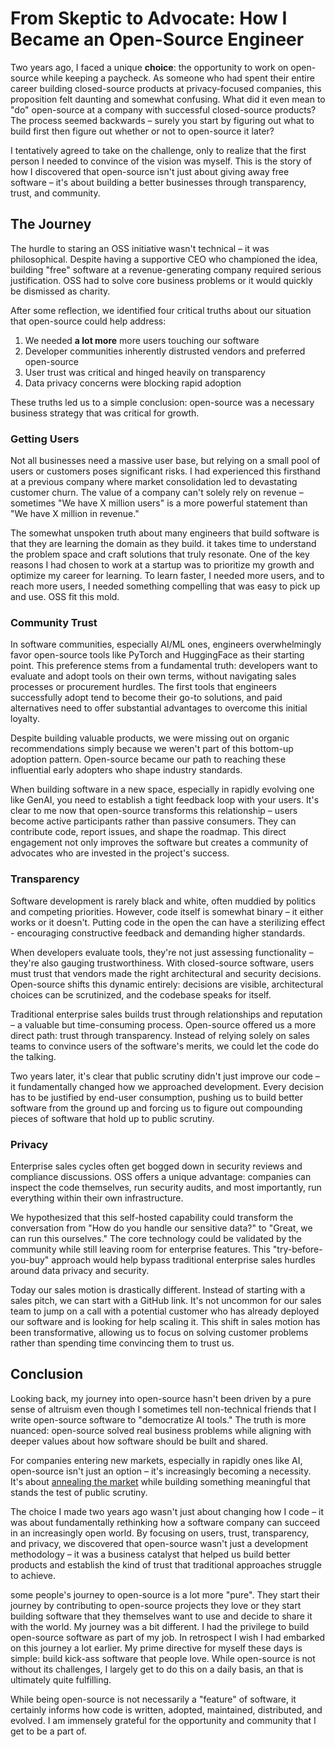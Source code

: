 # From Skeptic to Advocate: How I Became an Open-Source Engineer

Two years ago, I faced a unique **choice**: the opportunity to work on open-source while keeping a paycheck. As someone who had spent their entire career building closed-source products at privacy-focused companies, this proposition felt daunting and somewhat confusing. What did it even mean to "do" open-source at a company with successful closed-source products? The process seemed backwards – surely you start by figuring out what to build first then figure out whether or not to open-source it later?

I tentatively agreed to take on the challenge, only to realize that the first person I needed to convince of the vision was myself. This is the story of how I discovered that open-source isn't just about giving away free software – it's about building a better businesses through transparency, trust, and community.

## The Journey

The hurdle to staring an OSS initiative wasn't technical – it was philosophical. Despite having a supportive CEO who championed the idea, building "free" software at a revenue-generating company required serious justification. OSS had to solve core business problems or it would quickly be dismissed as charity.

After some reflection, we identified four critical truths about our situation that open-source could help address:

1. We needed **a lot more** more users touching our software
2. Developer communities inherently distrusted vendors and preferred open-source
3. User trust was critical and hinged heavily on transparency
4. Data privacy concerns were blocking rapid adoption

These truths led us to a simple conclusion: open-source was a necessary business strategy that was critical for growth.

### Getting Users

Not all businesses need a massive user base, but relying on a small pool of users or customers poses significant risks. I had experienced this firsthand at a previous company where market consolidation led to devastating customer churn. The value of a company can't solely rely on revenue – sometimes "We have X million users" is a more powerful statement than "We have X million in revenue."

The somewhat unspoken truth about many engineers that build software is that they are learning the domain as they build. it takes time to understand the problem space and craft solutions that truly resonate. One of the key reasons I had chosen to work at a startup was to prioritize my growth and optimize my career for learning. To learn faster, I needed more users, and to reach more users, I needed something compelling that was easy to pick up and use. OSS fit this mold.

### Community Trust

In software communities, especially AI/ML ones, engineers overwhelmingly favor open-source tools like PyTorch and HuggingFace as their starting point. This preference stems from a fundamental truth: developers want to evaluate and adopt tools on their own terms, without navigating sales processes or procurement hurdles. The first tools that engineers successfully adopt tend to become their go-to solutions, and paid alternatives need to offer substantial advantages to overcome this initial loyalty.

Despite building valuable products, we were missing out on organic recommendations simply because we weren't part of this bottom-up adoption pattern. Open-source became our path to reaching these influential early adopters who shape industry standards.

When building software in a new space, especially in rapidly evolving one like GenAI, you need to establish a tight feedback loop with your users. It's clear to me now that open-source transforms this relationship – users become active participants rather than passive consumers. They can contribute code, report issues, and shape the roadmap. This direct engagement not only improves the software but creates a community of advocates who are invested in the project's success.

### Transparency

Software development is rarely black and white, often muddied by politics and competing priorities. However, code itself is somewhat binary – it either works or it doesn't. Putting code in the open the can have a sterilizing effect - encouraging constructive feedback and demanding higher standards.

When developers evaluate tools, they're not just assessing functionality – they're also gauging trustworthiness. With closed-source software, users must trust that vendors made the right architectural and security decisions. Open-source shifts this dynamic entirely: decisions are visible, architectural choices can be scrutinized, and the codebase speaks for itself.

Traditional enterprise sales builds trust through relationships and reputation – a valuable but time-consuming process. Open-source offered us a more direct path: trust through transparency. Instead of relying solely on sales teams to convince users of the software's merits, we could let the code do the talking.

Two years later, it's clear that public scrutiny didn't just improve our code – it fundamentally changed how we approached development. Every decision has to be justified by end-user consumption, pushing us to build better software from the ground up and forcing us to figure out compounding pieces of software that hold up to public scrutiny.

### Privacy

Enterprise sales cycles often get bogged down in security reviews and compliance discussions. OSS offers a unique advantage: companies can inspect the code themselves, run security audits, and most importantly, run everything within their own infrastructure.

We hypothesized that this self-hosted capability could transform the conversation from "How do you handle our sensitive data?" to "Great, we can run this ourselves." The core technology could be validated by the community while still leaving room for enterprise features. This "try-before-you-buy" approach would help bypass traditional enterprise sales hurdles around data privacy and security.

Today our sales motion is drastically different. Instead of starting with a sales pitch, we can start with a GitHub link. It's not uncommon for our sales team to jump on a call with a potential customer who has already deployed our software and is looking for help scaling it. This shift in sales motion has been transformative, allowing us to focus on solving customer problems rather than spending time convincing them to trust us.

## Conclusion

Looking back, my journey into open-source hasn't been driven by a pure sense of altruism even though I sometimes tell non-technical friends that I write open-source software to "democratize AI tools." The truth is more nuanced: open-source solved real business problems while aligning with deeper values about how software should be built and shared.

For companies entering new markets, especially in rapidly ones like AI, open-source isn't just an option – it's increasingly becoming a necessity. It's about [annealing the market](https://a16z.com/market-annealing-getting-to-10m-arr-in-very-early-markets/) while building something meaningful that stands the test of public scrutiny.

The choice I made two years ago wasn't just about changing how I code – it was about fundamentally rethinking how a software company can succeed in an increasingly open world. By focusing on users, trust, transparency, and privacy, we discovered that open-source wasn't just a development methodology – it was a business catalyst that helped us build better products and establish the kind of trust that traditional approaches struggle to achieve.

some people's journey to open-source is a lot more "pure". They start their journey by contributing to open-source projects they love or they start building software that they themselves want to use and decide to share it with the world. My journey was a bit different. I had the privilege to build open-source software as part of my job. In retrospect I wish I had embarked on this journey a lot earlier. My prime directive for myself these days is simple: build kick-ass software that people love. While open-source is not without its challenges, I largely get to do this on a daily basis, an that is ultimately quite fulfilling.

While being open-source is not necessarily a "feature" of software, it certainly informs how code is written, adopted, maintained, distributed, and evolved. I am immensely grateful for the opportunity and community that I get to be a part of.
